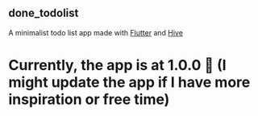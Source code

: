 ## done_todolist

A minimalist todo list app made with [Flutter](https://www.flutter.dev) and [Hive](https://docs.hivedb.dev/#/)

# Currently, the app is at 1.0.0 🎉 (I might update the app if I have more inspiration or free time)
